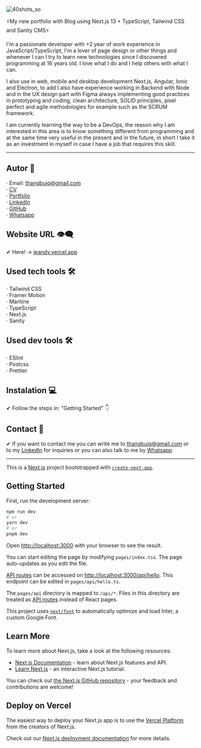 ![40shots_so](https://github.com/jeandv/my-next-portfolio/assets/90219458/da737d03-e841-4ce0-a9e3-e5f187073412)

⚡My new portfolio with Blog using Next.js 13 + TypeScript, Tailwind CSS and Sanity CMS⚡

I'm a passionate developer with +2 year of work experience in JavaScript/TypeScript, I'm a lover of page design or other things and whenever I can I try to learn new technologies since I discovered programming at 16 years old. I love what I do and I help others with what I can.

I also use in web, mobile and desktop development Next.js, Angular, Ionic and Electron, to add I also have experience working in Backend with Node and in the UX design part with Figma always implementing good practices in prototyping and coding, clean architecture, SOLID principles, pixel perfect and agile methodologies for example such as the SCRUM framework.

I am currently learning the way to be a DevOps, the reason why I am interested in this area is to know something different from programming and at the same time very useful in the present and in the future, in short I take it as an investment in myself in case I have a job that requires this skill.

-------------------------------------------------------------------------------------------------------------------------------------------------------------------------------------------------------------------------------------------------------------------------------------------------------------------------------

## Autor 🤠

· Email: thangbuiq@gmail.com <br>
· [CV](https://rxresu.me/jeandv/cv-jean-rondon) <br>
· [Portfolio](https://jeandv.vercel.app) <br>
· [LinkedIn](https://linkedin.com/in/jeandv) <br>
· [GitHub](https://github.com/jeandv) <br>
· [Whatsapp](https://walink.co/2369d5)

## Website URL 👁‍🗨

✔ Here! -> [jeandv.vercel.app](https://jeandv.vercel.app)

## Used tech tools 🛠️

· Tailwind CSS <br>
· Framer Motion <br>
· Mantine <br>
· TypeScript <br>
· Next.js <br>
· Sanity <br>

## Used dev tools 🛠️

· ESlint <br>
· Postcss <br>
· Prettier <br>

## Instalation 💻

✔ Follow the steps in: "Getting Started" 👇

## Contact 📧

✔ If you want to contact me you can write me to thangbuiq@gmail.com or to my [LinkedIn](https://www.linkedin.com/in/jeandv/) for inquiries or you can also talk to me by [Whatsapp](https://walink.co/2369d5)

-------------------------------------------------------------------------------------------------------------------------------------------------------------------------------------------------------------------------------------------------------------------------------------------------------------------------------

This is a [Next.js](https://nextjs.org/) project bootstrapped with [`create-next-app`](https://github.com/vercel/next.js/tree/canary/packages/create-next-app).

## Getting Started

First, run the development server:

```bash
npm run dev
# or
yarn dev
# or
pnpm dev
```

Open [http://localhost:3000](http://localhost:3000) with your browser to see the result.

You can start editing the page by modifying `pages/index.tsx`. The page auto-updates as you edit the file.

[API routes](https://nextjs.org/docs/api-routes/introduction) can be accessed on [http://localhost:3000/api/hello](http://localhost:3000/api/hello). This endpoint can be edited in `pages/api/hello.ts`.

The `pages/api` directory is mapped to `/api/*`. Files in this directory are treated as [API routes](https://nextjs.org/docs/api-routes/introduction) instead of React pages.

This project uses [`next/font`](https://nextjs.org/docs/basic-features/font-optimization) to automatically optimize and load Inter, a custom Google Font.

## Learn More

To learn more about Next.js, take a look at the following resources:

- [Next.js Documentation](https://nextjs.org/docs) - learn about Next.js features and API.
- [Learn Next.js](https://nextjs.org/learn) - an interactive Next.js tutorial.

You can check out [the Next.js GitHub repository](https://github.com/vercel/next.js/) - your feedback and contributions are welcome!

## Deploy on Vercel

The easiest way to deploy your Next.js app is to use the [Vercel Platform](https://vercel.com/new?utm_medium=default-template&filter=next.js&utm_source=create-next-app&utm_campaign=create-next-app-readme) from the creators of Next.js.

Check out our [Next.js deployment documentation](https://nextjs.org/docs/deployment) for more details.

